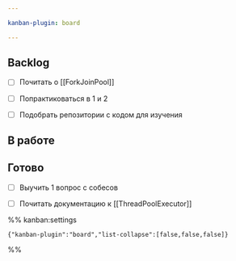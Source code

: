```yaml
---

kanban-plugin: board

---
```


## Backlog

- [ ] Почитать о [[ForkJoinPool]]
- [ ] Попрактиковаться в 1 и 2
- [ ] Подобрать репозитории с кодом для изучения


## В работе



## Готово

- [ ] Выучить 1 вопрос с собесов
- [ ] Почитать документацию к [[ThreadPoolExecutor]]




%% kanban:settings
```
{"kanban-plugin":"board","list-collapse":[false,false,false]}
```
%%